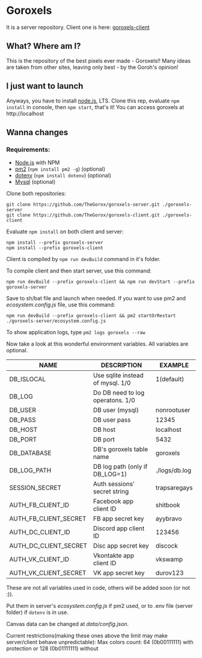# Goroxels
It is a server repository. Client one is here: [goroxels-client](https://github.com/TheGorox/goroxels-client)
## What? Where am I?
This is the repository of the best pixels ever made - Goroxels!!
Many ideas are taken from other sites, leaving only best - by the Goroh's opinion!
## I just want to launch
Anyways, you have to install [node.js](https://nodejs.org/en/), LTS.
Clone this rep, evaluate `npm install` in console, then `npm start`, that's it!
You can access goroxels at http://localhost
## Wanna changes
### Requirements:
- [Node.js](https://nodejs.org/en/) with NPM
- [pm2](https://github.com/Unitech/pm2) (`npm install pm2 -g`) (optional)
- [dotenv](https://github.com/motdotla/dotenv) (`npm install dotenv`) (optional)
- [Mysql](https://www.mysql.com/downloads/) (optional)

Clone both repositories:
```
git clone https://github.com/TheGorox/goroxels-server.git ./goroxels-server
git clone https://github.com/TheGorox/goroxels-client.git ./goroxels-client
```

Evaluate `npm install` on both client and server:
```
npm install --prefix goroxels-server
npm install --prefix goroxels-client
```

Client is compiled by `npm run devBuild` command in it's folder.

To compile client and then start server, use this command:
```
npm run devBuild --prefix goroxels-client && npm run devStart --prefix goroxels-server
```
Save to sh/bat file and launch when needed.
If you want to use pm2 and *ecosystem.config.js* file, use this command:
```
npm run devBuild --prefix goroxels-client && pm2 startOrRestart ./goroxels-server/ecosystem.config.js
```
To show application logs, type `pm2 logs goroxels --raw`

Now take a look at this wonderful environment variables.
All variables are optional.

| NAME                  | DESCRIPTION                      | EXAMPLE       |
| --------------------- | -------------------------------- | ------------  |
| DB_ISLOCAL            | Use sqlite instead of mysql. 1/0 | 1(default)    |
| DB_LOG                | Do DB need to log operatons. 1/0 |               |
| DB_USER               | DB user (mysql)                  | nonrootuser   |
| DB_PASS               | DB user pass                     | 12345         |
| DB_HOST               | DB host                          | localhost     |
| DB_PORT               | DB port                          | 5432          |
| DB_DATABASE           | DB's goroxels table name         | goroxels      |
| DB_LOG_PATH           | DB log path (only if DB_LOG=1)   | ./logs/db.log |
| SESSION_SECRET        | Auth sessions' secret string     | trapsaregays  |
| AUTH_FB_CLIENT_ID     | Facebook app client ID           | shitbook      |
| AUTH_FB_CLIENT_SECRET | FB app secret key                | ayybravo      |
| AUTH_DC_CLIENT_ID     | Discord app client ID            | 123456        |
| AUTH_DC_CLIENT_SECRET | Disc app secret key              | discock       |
| AUTH_VK_CLIENT_ID     | Vkontakte app client ID          | vkswamp       |
| AUTH_VK_CLIENT_SECRET | VK app secret key                | durov123      |

These are not all variables used in code, others will be added soon (or not :)).

Put them in server's *ecosystem.config.js* if pm2 used, or to .env file (server folder) if `dotenv` is in use.

Canvas data can be changed at *data/config.json*.

Current restrictions(making these ones above the limit may make server/client behave unpredictable):
Max colors count: 64 (0b00111111) with protection or 128 (0b01111111) without